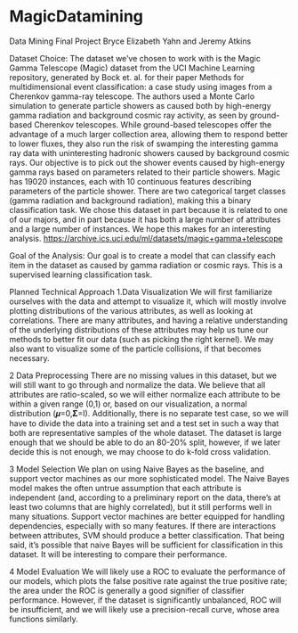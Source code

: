 # MagicDatamining
Data Mining Final Project
Bryce Elizabeth Yahn and Jeremy Atkins

Dataset Choice:
The dataset we’ve chosen to work with is the Magic Gamma Telescope (Magic) dataset from the UCI Machine Learning repository,  generated by Bock et. al. for their paper Methods for multidimensional event classification: a case study using images from a Cherenkov gamma-ray telescope. The authors used a Monte Carlo simulation to generate particle showers as caused both by high-energy gamma radiation and background cosmic ray activity, as seen by ground-based Cherenkov telescopes. While ground-based telescopes offer the advantage of a much larger collection area, allowing them to respond better to lower fluxes, they also run the risk of swamping the interesting gamma ray data with uninteresting hadronic showers caused by background cosmic rays. Our objective is to pick out the shower events caused by high-energy gamma rays based on parameters related to their particle showers.
Magic has 19020 instances, each with 10 continuous features describing parameters of the particle shower.  There are two categorical target classes (gamma radiation and background radiation), making this a binary classification task.  We chose this dataset in part because it is related to one of our majors, and in part because it has both a large number of attributes and a large number of instances.  We hope this makes for an interesting analysis.
https://archive.ics.uci.edu/ml/datasets/magic+gamma+telescope 

Goal of the Analysis:
Our goal is to create a model that can classify each item in the dataset as caused by gamma radiation or cosmic rays.  This is a supervised learning classification task.

Planned Technical Approach
1.Data Visualization
We will first familiarize ourselves with the data and attempt to visualize it, which will mostly involve plotting distributions of the various attributes, as well as looking at correlations. There are many attributes, and having a relative understanding of the underlying distributions of these attributes may help us tune our methods to better fit our data (such as picking the right kernel). We may also want to visualize some of the particle collisions, if that becomes necessary.

2 Data Preprocessing
There are no missing values in this dataset, but we will still want to go through and normalize the data.  We believe that all attributes are ratio-scaled, so we will either normalize each attribute to be within a given range (0,1) or, based on our visualization, a normal distribution (𝝁=0,𝚺=I).  Additionally, there is no separate test case, so we will have to divide the data into a training set and a test set in such a way that both are representative samples of the whole dataset.  The dataset is large enough that we should be able to do an 80-20% split, however, if we later decide this is not enough, we may choose to do k-fold cross validation.

3 Model Selection
We plan on using Naive Bayes as the baseline, and support vector machines as our more sophisticated model.  The Naive Bayes model makes the often untrue assumption that each attribute is independent (and, according to a preliminary report on the data, there’s at least two columns that are highly correlated), but it still performs well in many situations.  Support vector machines are better equipped for handling dependencies, especially with so many features.  If there are interactions between attributes, SVM should produce a better classification.  That being said, it’s possible that naive Bayes will be sufficient for classification in this dataset.  It will be interesting to compare their performance.


4 Model Evaluation
We will likely use a ROC to evaluate the performance of our models, which plots the false positive rate against the true positive rate; the area under the ROC is generally a good signifier of classifier performance. However, if the dataset is significantly unbalanced, ROC will be insufficient, and we will likely use a precision-recall curve, whose area functions similarly.
